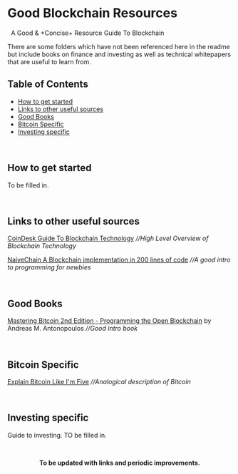# Good Blockchain Resources

&nbsp;
A Good & +Concise+ Resource Guide To Blockchain

There are some folders which have not been referenced here in the readme but include books on finance and investing as well as technical whitepapers that are useful to learn from.
&nbsp;

[TOC levels=1-3]: # "#### Table of Contents"
## Table of Contents
- [How to get started](#how-to-get-started)
- [Links to other useful sources](#links-to-other-useful-sources)
- [Good Books](#good-books)
- [Bitcoin Specific](#bitcoin-specific)
- [Investing specific](#investing-specific)

&nbsp;
## How to get started

To be filled in.

&nbsp;
## Links to other useful sources

[CoinDesk Guide To Blockchain Technology](https://www.coindesk.com/information/ "CoinDesk Blockchain Guide") *//High Level Overview of Blockchain Technology*

[NaiveChain A Blockchain implementation in 200 lines of code](https://github.com/lhartikk/naivechain "NaiveChain") *//A good intro to programming for newbies*

&nbsp;
## Good Books

[Mastering Bitcoin 2nd Edition - Programming the Open Blockchain](https://github.com/WizardOfAus/bitcoinbook") by Andreas M. Antonopoulos *//Good intro book*

&nbsp;
## Bitcoin Specific
[Explain Bitcoin Like I'm Five](https://medium.freecodecamp.org/explain-bitcoin-like-im-five-73b4257ac833 "Bitcoin Like I'm Five") *//Analogical description of Bitcoin* 

&nbsp;
## Investing specific

Guide to investing. TO be filled in.

&nbsp;

<p align="center">
  <b>To be updated with links and periodic improvements.</b>
</p>


